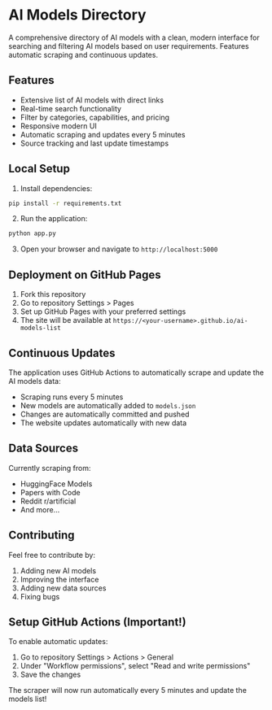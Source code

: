 # AI Models Directory

A comprehensive directory of AI models with a clean, modern interface for searching and filtering AI models based on user requirements. Features automatic scraping and continuous updates.

## Features

- Extensive list of AI models with direct links
- Real-time search functionality
- Filter by categories, capabilities, and pricing
- Responsive modern UI
- Automatic scraping and updates every 5 minutes
- Source tracking and last update timestamps

## Local Setup

1. Install dependencies:
```bash
pip install -r requirements.txt
```

2. Run the application:
```bash
python app.py
```

3. Open your browser and navigate to `http://localhost:5000`

## Deployment on GitHub Pages

1. Fork this repository
2. Go to repository Settings > Pages
3. Set up GitHub Pages with your preferred settings
4. The site will be available at `https://<your-username>.github.io/ai-models-list`

## Continuous Updates

The application uses GitHub Actions to automatically scrape and update the AI models data:
- Scraping runs every 5 minutes
- New models are automatically added to `models.json`
- Changes are automatically committed and pushed
- The website updates automatically with new data

## Data Sources

Currently scraping from:
- HuggingFace Models
- Papers with Code
- Reddit r/artificial
- And more...

## Contributing

Feel free to contribute by:
1. Adding new AI models
2. Improving the interface
3. Adding new data sources
4. Fixing bugs

## Setup GitHub Actions (Important!)

To enable automatic updates:
1. Go to repository Settings > Actions > General
2. Under "Workflow permissions", select "Read and write permissions"
3. Save the changes

The scraper will now run automatically every 5 minutes and update the models list!
